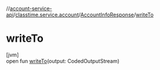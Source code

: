 //[account-service-api](../../../index.md)/[classtime.service.account](../index.md)/[AccountInfoResponse](index.md)/[writeTo](write-to.md)

# writeTo

[jvm]\
open fun [writeTo](write-to.md)(output: CodedOutputStream)
